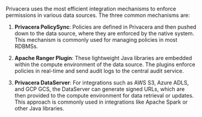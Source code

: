 Privacera uses the most efficient integration mechanisms to enforce permissions in various data sources. The three
common mechanisms are:

1. **Privacera PolicySync**: Policies are defined in Privacera and then pushed down to the data source, where they are
   enforced by the native system. This mechanism is commonly used for managing policies in most RDBMSs.

2. **Apache Ranger Plugin**: These lightweight Java libraries are embedded within the compute environment of the data
   source. The plugins enforce policies in real-time and send audit logs to the central audit service.

3. **Privacera DataServer**: For integrations such as AWS S3, Azure ADLS, and GCP GCS, the DataServer can generate
   signed URLs, which are then provided to the compute environment for data retrieval or updates. This approach is
   commonly used in integrations like Apache Spark or other Java libraries.